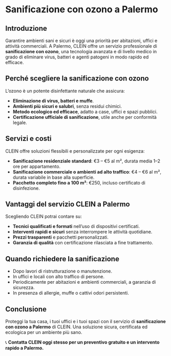 # Sanificazione con ozono a Palermo

## Introduzione
Garantire ambienti sani e sicuri è oggi una priorità per abitazioni, uffici e attività commerciali. A Palermo, CLEIN offre un servizio professionale di **sanificazione con ozono**, una tecnologia avanzata e di livello medico in grado di eliminare virus, batteri e agenti patogeni in modo rapido ed efficace.

## Perché scegliere la sanificazione con ozono
L’ozono è un potente disinfettante naturale che assicura:
- **Eliminazione di virus, batteri e muffe**.  
- **Ambienti più sicuri e salubri**, senza residui chimici.  
- **Metodo ecologico ed efficace**, adatto a case, uffici e spazi pubblici.  
- **Certificazione ufficiale di sanificazione**, utile anche per conformità legale.  

## Servizi e costi
CLEIN offre soluzioni flessibili e personalizzate per ogni esigenza:
- **Sanificazione residenziale standard**: €3 – €5 al m², durata media 1–2 ore per appartamento.  
- **Sanificazione commerciale o ambienti ad alto traffico**: €4 – €6 al m², durata variabile in base alla superficie.  
- **Pacchetto completo fino a 100 m²**: €250, incluso certificato di disinfezione.  

## Vantaggi del servizio CLEIN a Palermo
Scegliendo CLEIN potrai contare su:
- **Tecnici qualificati e formati** nell’uso di dispositivi certificati.  
- **Interventi rapidi e sicuri** senza interrompere le attività quotidiane.  
- **Prezzi trasparenti** e pacchetti personalizzati.  
- **Garanzia di qualità** con certificazione rilasciata a fine trattamento.  

## Quando richiedere la sanificazione
- Dopo lavori di ristrutturazione o manutenzione.  
- In uffici e locali con alto traffico di persone.  
- Periodicamente per abitazioni e ambienti commerciali, a garanzia di sicurezza.  
- In presenza di allergie, muffe o cattivi odori persistenti.  

## Conclusione
Proteggi la tua casa, i tuoi uffici e i tuoi spazi con il servizio di **sanificazione con ozono a Palermo** di CLEIN. Una soluzione sicura, certificata ed ecologica per un ambiente più sano.  

📞 **Contatta CLEIN oggi stesso per un preventivo gratuito e un intervento rapido a Palermo.**

